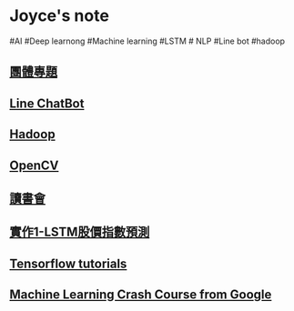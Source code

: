 # Joyce's note
#AI #Deep learnong #Machine learning #LSTM # NLP #Line bot #hadoop

## [團體專題](https://github.com/shlmtyu/note/blob/cedbbf17e11a1882938f6596479e2646069760e1/topic/topic.md)

## [Line ChatBot](https://reurl.cc/WkXxde)

## [Hadoop](https://reurl.cc/k7Lrv3)

## [OpenCV](https://reurl.cc/Vj5LLY)

## [讀書會](https://reurl.cc/qO1Lg3)

## [實作1-LSTM股價指數預測](https://reurl.cc/l9VWyj)

## [Tensorflow tutorials](https://reurl.cc/Vj6xAR)

## [Machine Learning Crash Course from Google](https://reurl.cc/qOdWg3)

